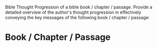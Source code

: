 Bible Thought Progression of a bible book / chapter / passage.
Provide a detailed overview of the author's thought progression in effectively conveying the key messages of the following book / chapter / passage:

# Book / Chapter / Passage
